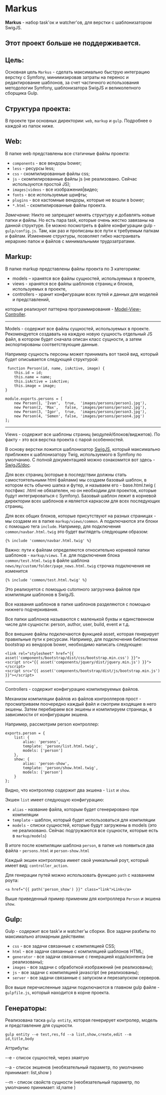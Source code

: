 Markus
========================

**Markus** - набор task'ок и watcher'ов, для верстки с шаблонизатором SwigJS.

## Этот проект больше не поддерживается.

Цель:
------------

Основная цель `Markus` - сделать максимально быструю интеграцию верстку с Symfony, минимизировав затраты на перенос и редактирование шаблонов, за счет частичного использования методологии Symfony, шаблонизатора SwigJS и великолепного сборщика Gulp.

Структура проекта:
------------

В проекте три основных директории: `web`, `markup` и `gulp`. Подробнее о каждой из папок ниже.

Web:
------------
В папке web представлены все статичные файлы проекта: 
- `components` - все вендоры bower;
- `less` - ресурсы less;
- `css`  - скомпилированные файлы css;
- `js` - скомпилированные файлы js (не реализовано. Сейчас используются простой JS);
- `images|videos` - все изображения|видео;
- `fonts` - все используемые шрифты;
- `plugins` - все кастомные вендоры, которые не вошли в bower;
- `*.html` - скомпилированные файлы проекта.

*Замечание:* Никто не запрещает менять структуру и добавлять новые папки и файлы. Но есть пара task, которые очень жестко завязаны на данной структуре. Ее можно посмотреть в файле конфигурации gulp - `gulp/config.js`. Там, как раз и  прописаны все пути к требуемым папкам и файлам.  Изменение структуры, позволяет гибко настраивать иерархию папок и файлов с минимальными трудозатратами.

Markup:
------------

В папке markup представлены файлы проекта по 3 категориям:
- models – хранятся все файлы сущностей, используемых в проекте,
- views - хранятся все файлы шаблонов страниц и блоков, используемых в проекте, 
- controllers - хранит конфигурации всех путей и данных для моделей и представлений,

которые реализуют паттерна программирования - [Model-View-Controller]. 

***

Models  - содержит  все файлы сущностей, используемых в проекте. Рекомендуется создавать на каждую новую сущность отдельный JS файл, в котором будет сначала описан класс сущности, а затем экспортированы соответствующие данные. 

Например сущность персоны может принимать вот такой вид, который будет описывается следующей структурой:

```shell
 function Person(id, name, isActive, image) {
    this.id = id;
    this.name = name;
    this.isActive = isActive;
    this.image = image;
}

module.exports.persons = [
    new Person(1, 'Ivan',  true,  'images/persons/person1.jpg'),
    new Person(2, 'Max',   false, 'images/persons/person2.jpg'),
    new Person(3, 'Igor',  true,  'images/persons/person3.jpg'),
    new Person(4, 'Semen', false, 'images/persons/person4.jpg')
];
``` 

***

Views - содержит все шаблоны страниц (модулей/блоков/виджетов). По факту - это вся верстка проекта с парой особенностей.

В основу верстки ложится шаблонизатор [SwigJS], который максимально приближен к шаблонизатору Twig, используемого в Symfony по умолчанию. С полной документацией можно ознакомится вот здесь - [SwigJS/doc].

Для всех страниц (которые в последствии должны стать самостоятельными html файлами) мы создаем базовый шаблон, в котором есть обычно шапка и футер, и называем его - base.html.twig ( постфикс .html не обязателен, но он необходим для проектов, которые будут интегрироваться с Symfony). Базовый шаблон лежит в корневой директории всех шаблонов и является каркасом для всех последующих страниц.

Для всех общих блоков, которые присутствуют на разных страницах - мы создаем их в папке `markup/views/common`. А подключаются эти блоки с помощью тега `include`. Например, для подключения `common/navbar.html.twig` это будет выглядеть следующим образом:  

```shell
{% include 'common/navbar.html.twig' %}
``` 
Важно: пути к файлам определяются относительно корневой папки шаблонов - `markup/views`. Т.е. для подключения блока `common/test.html.twig` в файле шаблона `news/my/custom/folder/page_news.html.twig` строчка подключения не изменится

```shell
{% include 'common/test.html.twig' %}
``` 
Это реализуется с помощью cutomного загрузчика файлов при компиляции шаблонов в SwigJS.

Все названия шаблонов в папке шаблонов разделяются с помощью нижнего подчеркивания.

Все папки шаблонов называются с маленькой буквы и единственном числе для сущности: person, author, user, build, event и т.д.

Все внешние файлы подключаются функцией asset, которая генерирует правильные пути к ресурсам. Например, для подключения библиотеки bootstrap из вендоров bower, необходимо написать следующее:
```shell
<link rel="stylesheet" href="{{ asset('components/bootstrap/dist/css/bootstrap.min.css') }}">
<script src="{{ asset('components/jquery/dist/jquery.min.js') }}"></script>
<script src="{{ asset('components/bootstrap/dist/js/bootstrap.min.js') }}"></script>
``` 

***

Controllers - содержит конфигурацию компилируемых файлов. 

Механизм компиляции файлов из файлов контроллеров прост - просматриваем поочередно каждый файл и смотрим входящие в него экшены. Затем перебираем все экшены и компилируем страницы, в зависимости от конфигурации экшена.

Например, рассмотрим person контроллер:

```shell
exports.person = {
    list: {
        alias: 'persons',
        template: 'person/list.html.twig',
        models: ['person']
    },
    show: {
        alias: 'person-show',
        template: 'person/show.html.twig',
        models: ['person']
    }
};
``` 

Видно, что контроллер содержит два экшена - `list` и `show`. 

Экшен `list` имеет следующую конфигурацию:
- `alias` - название файла, которым будет сгенерировано при компиляции
- `template` - шаблон, который будет использоваться для компиляции
- `models` - списки сущностей, которые будут загружены в models (это не реализовано. Сейчас подгружаются все сущности, которые есть в `markup/models`)

В итоге после компиляции шаблона `person`, в папке `web` появиться два файла - `persons.html` и `person-show.html`

Каждый экшен контроллера имеет свой уникальный роут, который имеет вид: `controller_action`.

Для генерации путей можно использовать функцию `path` с названием роута:

```shell
<a href="{{ path('person_show') }}" class="link">Link</a>
```

Выше приведенный пример применим для контроллера `Person` и экшена `show`.


Gulp:
------------

Gulp - содержит все task'и и watcher'ы сборки. Все задачи разбиты по максимально атомарным действиям:
- `css` - все задачи связанные с компиляцией CSS;
- `html` - все задачи связанные с компиляцией шаблонов HTML;
- `generator` - все задачи связанные с генерацией кода/контента (не реализованы);
- `images` - все задачи с обработкой изображений (не реализованы);
- `js` - все задачи с компиляцией javascript (не реализованы);
- `server` - все задачи связанные с запуском и перезапуском серверов.

Все выше перечисленные задачи подключаются в главном gulp файле - `gulpfile.js`, который находится в корне проекта.


Генераторы:
------------

Реализована таска `gulp entity`, которая генерирует контролер, модель и представление для сущности.

```shell
gulp entity --e test,res,fd --a list,show,create,edit --m id,title,body
```

Аттрибуты:

--е - список сущностей, через зяаятую

--a - список экшенов (необязательный параметр, по умолчанию принимает: list,show )

--m - список свойств сущности (необязательный параметр, по умолчанию принимает: id,name )


[markup-swig]: https://github.com/Fafnur/markup-swig
[Model-View-Controller]: https://ru.wikipedia.org/wiki/Model-View-Controller
[SwigJS]: http://paularmstrong.github.io/swig/
[SwigJS/doc]: http://paularmstrong.github.io/swig/docs/
